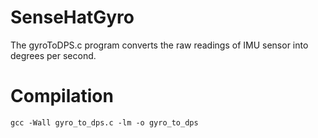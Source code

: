 # SenseHatGyro
The gyroToDPS.c program converts the raw readings of IMU sensor into degrees per second. 

# Compilation
````
gcc -Wall gyro_to_dps.c -lm -o gyro_to_dps
````
